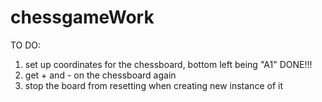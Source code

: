 # chessgameWork
TO DO:
1) set up coordinates for the chessboard, bottom left being "A1" DONE!!!
2) get + and - on the chessboard again
3) stop the board from resetting when creating new instance of it